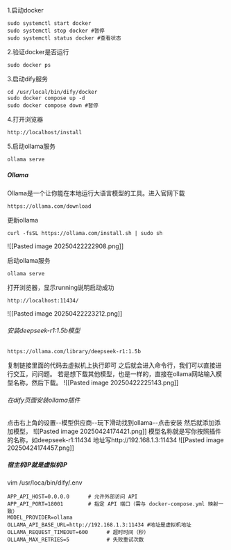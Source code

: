 1.启动docker
```
sudo systemctl start docker
sudo systemctl stop docker #暂停
sudo systemctl status docker #查看状态
```
2.验证docker是否运行
```
sudo docker ps
```
3.启动dify服务
```
cd /usr/local/bin/dify/docker
sudo docker compose up -d
sudo docker compose down #暂停
```
4.打开浏览器
```
http://localhost/install
```
5.启动ollama服务
```
ollama serve
```
##### Ollama
Ollama是一个让你能在本地运行大语言模型的工具。进入官网下载
```
https://ollama.com/download
```
更新ollama
```
curl -fsSL https://ollama.com/install.sh | sudo sh
```
![[Pasted image 20250422222908.png]]

启动ollama服务
```
ollama serve
```
打开浏览器，显示running说明启动成功
```
http://localhost:11434/
```
![[Pasted image 20250422223212.png]]

###### 安装deepseek-r1:1.5b模型
```
https://ollama.com/library/deepseek-r1:1.5b
```
复制链接里面的代码去虚拟机上执行即可
之后就会进入命令行，我们可以直接进行交互，问问题。
若是想下载其他模型，也是一样的，直接在ollama网站输入模型名称，然后下载。
![[Pasted image 20250422225143.png]]

###### 在dify页面安装ollama插件
点击右上角的设置--模型供应商--玩下滑动找到ollama--点击安装
然后就添加添加模型，
![[Pasted image 20250424174421.png]]
模型名称就是写你按照插件的名称，如deepseek-r1:11434
地址写http://192.168.1.3:11434
![[Pasted image 20250424174457.png]]

##### 宿主机IP就是虚拟机IP
vim /usr/loca/bin/dify/.env
```
APP_API_HOST=0.0.0.0      # 允许外部访问 API
APP_API_PORT=18001        # 指定 API 端口（需与 docker-compose.yml 映射一致）
MODEL_PROVIDER=ollama
OLLAMA_API_BASE_URL=http://192.168.1.3:11434 #地址是虚拟机地址
OLLAMA_REQUEST_TIMEOUT=600      # 超时时间（秒）
OLLAMA_MAX_RETRIES=5            # 失败重试次数
```